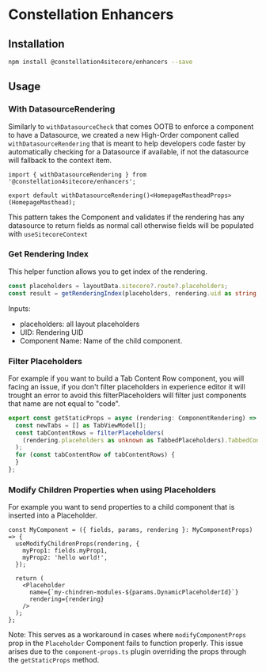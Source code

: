 # Constellation Enhancers

## Installation

```bash
npm install @constellation4sitecore/enhancers --save
```

## Usage

### With DatasourceRendering

Similarly to `withDatasourceCheck` that comes OOTB to enforce a component to have a Datasource, we created a new High-Order component called `withDatasourceRendering` that is meant to help developers code faster by automatically checking for a Datasource if available, if not the datasource will fallback to the context item.

```tsx
import { withDatasourceRendering } from '@constellation4sitecore/enhancers';

export default withDatasourceRendering()<HomepageMastheadProps>(HomepageMasthead);
```

This pattern takes the Component and validates if the rendering has any datasource to return fields as normal call otherwise fields will be populated with `useSitecoreContext`

### Get Rendering Index

This helper function allows you to get index of the rendering.

```ts
const placeholders = layoutData.sitecore?.route?.placeholders;
const result = getRenderingIndex(placeholders, rendering.uid as string, 'TabbedContentRowTab');
```

Inputs:

- placeholders: all layout placeholders
- UID: Rendering UID
- Component Name: Name of the child component.

### Filter Placeholders

For example if you want to build a Tab Content Row component, you will facing an issue, if you don't filter placeholders in experience editor it will trought an error to avoid this filterPlaceholders will filter just components that name are not equal to "code".

```ts
export const getStaticProps = async (rendering: ComponentRendering) => {
  const newTabs = [] as TabViewModel[];
  const tabContentRows = filterPlaceholders(
    (rendering.placeholders as unknown as TabbedPlaceholders).TabbedContentRowTabs
  );
  for (const tabContentRow of tabContentRows) {
  }
};
```

### Modify Children Properties when using Placeholders

For example you want to send properties to a child component that is inserted into a Placeholder.

```tsx
const MyComponent = ({ fields, params, rendering }: MyComponentProps) => {
  useModifyChildrenProps(rendering, {
    myProp1: fields.myProp1,
    myProp2: 'hello world!',
  });

  return (
    <Placeholder
      name={`my-chindren-modules-${params.DynamicPlaceholderId}`}
      rendering={rendering}
    />
  );
};
```

Note: This serves as a workaround in cases where `modifyComponentProps` prop in the `Placeholder` Component fails to function properly. This issue arises due to the `component-props.ts` plugin overriding the props through the `getStaticProps` method.
